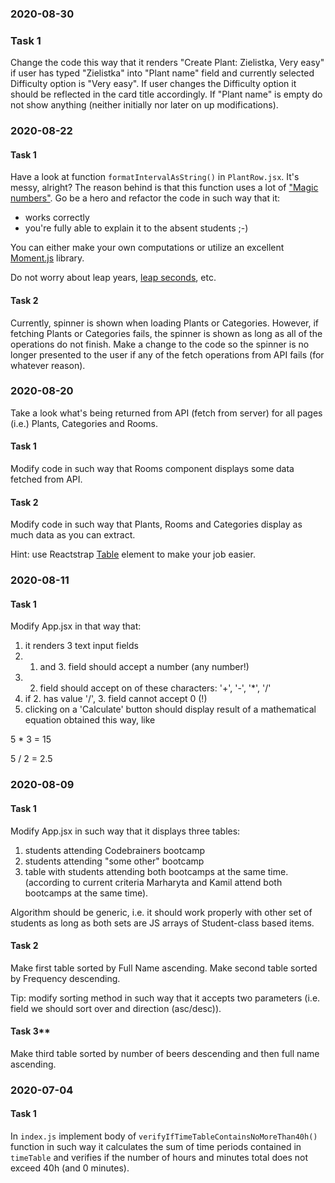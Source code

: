 ### 2020-08-30

### Task 1

Change the code this way that it renders "Create Plant: Zielistka, Very easy" if user has typed "Zielistka" into
"Plant name" field and currently selected Difficulty option is "Very easy". If user changes the Difficulty option
it should be reflected in the card title accordingly. If "Plant name" is empty do not show anything (neither initially
nor later on up modifications).

### 2020-08-22

#### Task 1

Have a look at function `formatIntervalAsString()` in `PlantRow.jsx`. It's messy, alright? The reason behind is that
this function uses a lot of ["Magic numbers"](https://en.wikipedia.org/wiki/Magic_number_(programming)). Go be a hero
and refactor the code in such way that it:
* works correctly
* you're fully able to explain it to the absent students ;-)

You can either make your own computations or utilize an excellent [Moment.js](https://momentjs.com/) library.

Do not worry about leap years, [leap seconds](https://en.wikipedia.org/wiki/Leap_second), etc. 

#### Task 2

Currently, spinner is shown when loading Plants or Categories. However, if fetching Plants or Categories fails, the
spinner is shown as long as all of the operations do not finish. Make a change to the code so the spinner is no longer
presented to the user if any of the fetch operations from API fails (for whatever reason).

### 2020-08-20

Take a look what's being returned from API (fetch from server) for all pages (i.e.) Plants, Categories and Rooms.

#### Task 1

Modify code in such way that Rooms component displays some data fetched from API.

#### Task 2

Modify code in such way that Plants, Rooms and Categories display as much data as you can extract.

Hint: use Reactstrap [Table](https://reactstrap.github.io/components/tables/) element to make your job easier. 

### 2020-08-11

#### Task 1

Modify App.jsx in that way that:
1) it renders 3 text input fields
2) 1. and 3. field should accept a number (any number!)
3) 2. field should accept on of these characters: '+', '-', '*', '/'
4) if 2. has value '/', 3. field cannot accept 0 (!)
5) clicking on a 'Calculate' button should display result of a mathematical equation obtained this way, like

5 * 3 =
15

5 / 2 =
2.5


### 2020-08-09

#### Task 1

Modify App.jsx in such way that it displays three tables:
1) students attending Codebrainers bootcamp
2) students attending "some other" bootcamp
3) table with students attending both bootcamps at the same time.
(according to current criteria Marharyta and Kamil attend both bootcamps at the same time).

Algorithm should be generic, i.e. it should work properly with other set of students as long as both sets
are JS arrays of Student-class based items.

#### Task 2

Make first table sorted by Full Name ascending.
Make second table sorted by Frequency descending.

Tip: modify sorting method in such way that it accepts two parameters (i.e. field we should sort over and direction
(asc/desc)).

#### Task 3**

Make third table sorted by number of beers descending and then full name ascending.

### 2020-07-04

#### Task 1

In `index.js` implement body of `verifyIfTimeTableContainsNoMoreThan40h()` function in such way it calculates the sum of
time periods contained in `timeTable` and verifies if the number of hours and minutes total does not exceed 40h (and 0
minutes).

